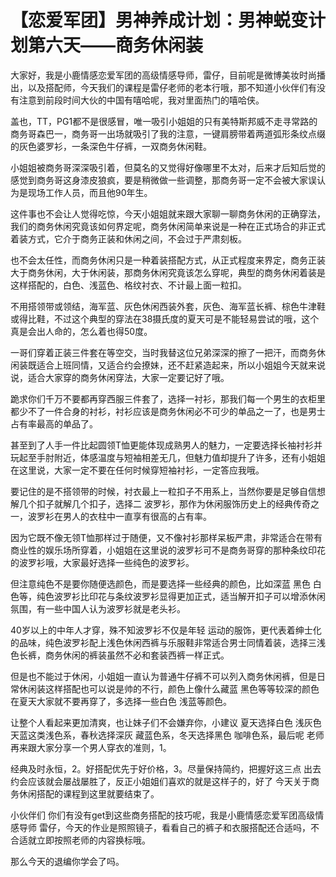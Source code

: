 # 【恋爱军团】男神养成计划：男神蜕变计划第六天——商务休闲装

大家好，我是小鹿情感恋爱军团的高级情感导师，雷仔，目前呢是微博美妆时尚播出，以及搭配师，今天我们的课程是雷仔老师的老本行哦，那不知道小伙伴们有没有注意到前段时间大伙的中国有嘻哈呢，我对里面热门的嘻哈侠。

盖也，TT，PG1都不是很感冒，唯一吸引小姐姐的只有美特斯邦威不走寻常路的商务哥森巴一，商务哥一出场就吸引了我的注意，一键肩膀带着两道弧形条纹点缀的灰色婆罗衫，一条深色牛仔裤，一双商务休闲鞋。

小姐姐被商务哥深深吸引着，但莫名的又觉得好像哪里不太对，后来才后知后觉的感觉到商务哥这身漆皮狼疯，要是稍微做一些调整，那商务哥一定不会被大家误认为是现场工作人员，而且他90年生。

这件事也不会让人觉得吃惊，今天小姐姐就来跟大家聊一聊商务休闲的正确穿法，我们的商务休闲究竟该如何界定呢，商务休闲简单来说是一种在正式场合的非正式着装方式，它介于商务正装和休闲之间，不会过于严肃刻板。

也不会太任性，而商务休闲只是一种着装搭配方式，从正式程度来界定，商务正装大于商务休闲，大于休闲装，那商务休闲究竟该怎么穿呢，典型的商务休闲着装是这样搭配的，白色、浅蓝色、格纹衬衣、不计最上面一粒扣。

不用搭领带或领结，海军蓝、灰色休闲西装外套，灰色、海军蓝长裤、棕色牛津鞋或得比鞋，不过这个典型的穿法在38摄氏度的夏天可是不能轻易尝试的哦，这个真是会出人命的，怎么着也得50度。

一哥们穿着正装三件套在等空交，当时我替这位兄弟深深的擦了一把汗，而商务休闲装既适合上班同情，又适合约会撩妹，还不赶紧造起来，所以小姐姐今天就来说说，适合大家穿的商务休闲穿法，大家一定要记好了哦。

跪求你们千万不要都再穿西服三件套了，选择一衬衫，那我们每一个男生的衣柜里都少不了一件合身的衬衫，衬衫应该是商务休闲必不可少的单品之一了，也是男士占有率最高的单品了。

甚至到了人手一件比起圆领T恤更能体现成熟男人的魅力，一定要选择长袖衬衫并玩起至手肘附近，体感温度与短袖相差无几，但魅力值却提升了许多，还有小姐姐在这里说，大家一定不要在任何时候穿短袖衬衫，一定答应我哦。

要记住的是不搭领带的时候，衬衣最上一粒扣子不用系上，当然你要是足够自信想解几个扣子就解几个扣子，选择二 波罗衫，那作为休闲服饰历史上的经典传奇之一，波罗衫在男人的衣柱中一直享有很高的占有率。

因为它既不像无领T恤那样过于随便，又不像衬衫那样呆板严肃，非常适合在带有商业性的娱乐场所穿着，小姐姐在这里说的波罗衫可不是商务哥穿的那种条纹印花的波罗衫哦，大家最好选择一些纯色的波罗衫。

但注意纯色不是要你随便选颜色，而是要选择一些经典的颜色，比如深蓝 黑色 白色等，纯色波罗衫比印花与条纹波罗衫显得更加正式，适当解开扣子可以增添休闲氛围，有一些中国人认为波罗衫就是老头衫。

40岁以上的中年人才穿，殊不知波罗衫不仅是年轻 运动的服饰，更代表着绅士化的品味，纯色波罗衫配上浅色休闲西裤与乐服鞋非常适合男士同情着装，选择三浅色长裤，商务休闲的裤装虽然不必和套装西裤一样正式。

但是也不能过于休闲，小姐姐一直认为普通牛仔裤不可以列入商务休闲裤，但是日常休闲装这样搭配也可以说是帅的不行，颜色上像什么藏蓝 黑色等等较深的颜色在夏天大家就不要再穿了，多选择一些白色 浅蓝等颜色。

让整个人看起来更加清爽，也让妹子们不会嫌弃你，小建议 夏天选择白色 浅灰色 天蓝这类浅色系，春秋选择深灰 藏蓝色系，冬天选择黑色 咖啡色系，最后呢 老师再来跟大家分享一个男人穿衣的准则，1。

经典及时永恒，2。好搭配优先于好价格，3。尽量保持简约，把握好这三点 出去约会应该就会屡战屡胜了，反正小姐姐们喜欢的就是这样子的，好了 今天关于商务休闲搭配的课程到这里就要结束了。

小伙伴们 你们有没有get到这些商务搭配的技巧呢，我是小鹿情感恋爱军团高级情感导师 雷仔，今天的作业是照照镜子，看看自己的裤子和衣服搭配还合适吗，不合适就立即按照老师的内容换标哦。

那么今天的退编你学会了吗。